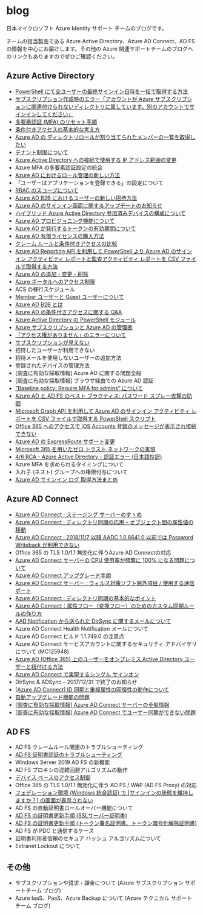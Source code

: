 # blog
日本マイクロソフト Azure Identity サポート チームのブログです。

チームの担当製品である Azure Active Directory、Azure AD Connect、AD FS の情報を中心にお届けします。その他の Azure 関連サポートチームのブログへのリンクもありますのでぜひご確認ください。

## Azure Active Directory

- [PowerShell にて全ユーザーの最終サインイン日時を一括で取得する方法](./azure-active-directory/last-signin-reports.md)
- [サブスクリプション作成時のエラー「アカウントが Azure サブスクリプションに関連付けられないディレクトリに属しています。別のアカウントでサインインしてください」](./azure-active-directory/create-subscription-error.md)
- [多要素認証 (MFA) のリセット手順](./azure-active-directory/mfa-reset.md)
- [条件付きアクセスの基本的な考え方](./azure-active-directory/conditional-access-basuc.md)
- [Azure AD の ディレクトリロールが割り当てられたメンバーの一覧を取得したい](./azure-active-directory/output-directory-roll-members.md)
- [テナント制限について](./azure-active-directory/tenant-restriction.md)
- [Azure Active Directory への接続で使用する IP アドレス範囲の変更](./azure-active-directory/changed_aad_ip_range.md)
- Azure MFA の多要素認証設定の統合
- [Azure AD におけるロール管理の新しい方法](./azure-active-directory/roles-and-administrators.md)
- 「ユーザーはアプリケーションを登録できる」の設定について
- [RBAC のスコープについて](./azure-active-directory/about-rbac.md)
- [Azure AD B2B におけるユーザーの新しい招待方法](./azure-active-directory/b2b-invitation.md)
- [Azure AD のサインイン画面に関するアップデートのお知らせ](./azure-active-directory/azure-ad-sign-in-experience.md)
- [ハイブリッド Azure Active Directory 参加済みデバイスの構成について](./azure-active-directory/hybrid-azuread-joined-devices-setup.md)
- [Azure AD プロビジョニング機能について](./azure-active-directory/azure-ad-provisioning.md)
- [Azure AD が発行するトークンの有効期間について](./azure-active-directory/aad-token-lifetime.md)
- [Azure AD 有償ライセンスの購入方法](./azure-active-directory/azure-ad-purchase.md)
- [クレーム ルールと条件付きアクセスの比較](./active-directory-federation-service/claim-rule-conditional-access.md)
- [Azure AD Reporting API を利用して PowerShell より Azure AD のサインイン アクティビティ レポートと監査アクティビティ レポートを CSV ファイルで取得する方法](./azure-active-directory/azure-ad-reporting-api.md)
- [Azure AD の追加・変更・削除](./azure-active-directory/add-modify-delete-directory.md)
- [Azure ポータルへのアクセス制限](./azure-active-directory/access-restriction-azure-portal.md)
- ACS の移行スケジュール
- [Member ユーザーと Guest ユーザーについて](./azure-active-directory/member-and-guest-user.md)
- [Azure AD B2B とは](./azure-active-directory/what-is-b2b.md)
- [Azure AD の条件付きアクセスに関する Q&A](./azure-active-directory/qanda-conditional-access.md)
- [Azure Active Directory の PowerShell モジュール](./azure-active-directory/powershell-module.md)
- [Azure サブスクリプションと Azure AD の管理者](./azure-active-directory/subscription-azure-ad-relationship.md)
- [「アクセス権がありません」のエラーについて](./azure-active-directory/azuread-access-denied.md)
- [サブスクリプションが見えない](./azure-active-directory/subscription-azuread.md)
- 招待したユーザーが利用できない
- 招待メールを使用しないユーザーの追加方法
- 登録されたデバイスの管理方法
- [調査に有効な採取情報] Azure AD に関する問題全般
- [調査に有効な採取情報] ブラウザ経由での Azure AD 認証
- [“Baseline policy: Require MFA for admins” について](./azure-active-directory/about-baseline-policy-require-mfa-for-admins.md)
- [Azure AD と AD FS のベスト プラクティス: パスワード スプレー攻撃の防御](./azure-active-directory/password-sprey-attack.md)
- [Microsoft Graph API を利用して Azure AD のサインイン アクティビティ レポートを CSV ファイルで取得する PowerShell スクリプト](./azure-active-directory/microsoft-graph-api-signin-activity-reports.md)
- [Office 365 へのアクセスで iOS Accounts 登録のメッセージが表示され接続できない](./azure-active-directory/ios-accounts.md)
- [Azure AD の ExpressRoute サポート変更](./azure-active-directory/expressroute-support.md)
- [Microsoft 365 を用いたゼロ トラスト ネットワークの実現](./azure-active-directory/zero-trust-network.md)
- [4/6 RCA - Azure Active Directory - 認証エラー (日本語抄訳)](./azure-active-directory/20180406-rca-azure-ad.md)
- Azure MFA を求められるタイミングについて
- 入れ子 (ネスト) グループへの権限付与について
- [Azure AD サインイン ログ 取得方法まとめ](./azure-active-directory/how-to-get-sign-in-logs.md)

## Azure AD Connect

- [Azure AD Connect : ステージング サーバーのすゝめ](./azure-active-directory-connect/introduction-staging-server.md)
- [Azure AD Connect : ディレクトリ同期の応用 – オブジェクト間の属性値の移動](./azure-active-directory-connect/move-attribute-values-between-objects.md)
- [Azure AD Connect : 2018/11/7 以降 AADC 1.0.8641.0 以前では Password Writeback が利用できない](./azure-active-directory-connect/cantphsback-aadc.md)
- Office 365 の TLS 1.0/1.1 無効化に伴うAzure AD Connectの対応
- [Azure AD Connect サーバーの CPU 使用率が頻繁に 100% になる問題について](./azure-active-directory-connect/problem-cpu-usage-100-aadc-server.md)
- [Azure AD Connect アップグレード手順](./azure-active-directory-connect/how-to-upgrade.md)
- [Azure AD Connect サーバー : ウィルス対策ソフト除外項目 / 使用する通信ポート](./azure-active-directory-connect/port-used-by-aadc.md)
- [Azure AD Connect : ディレクトリ同期の基本的なポイント](./azure-active-directory-connect/basic-points-directory-synchronization.md)
- [Azure AD Connect：属性フロー（変換フロー）のためのカスタム同期ルールの作り方](./azure-active-directory-connect/how-to-create-a-custom-aadsync-synchronization-rule.md)
- [AAD Notification から送られた DirSync に関するメールについて](./azure-active-directory-connect/aad-notification.md)
- Azure AD Connect Health Notification メールについて
- Azure AD Connect ビルド 1.1.749.0 の注意点
- Azure AD Connect サービスアカウントに関するセキュリティ アドバイザリについて (MC125948)
- [Azure AD (Office 365) 上のユーザーをオンプレミス Active Directory ユーザーと紐付ける方法](./azure-active-directory-connect/upn-hard-match.md)
- [Azure AD Connect で実現するシングル サインオン](./azure-active-directory-connect/seamless-sso.md)
- DirSync & ADSync – 2017/12/31 で終了のお知らせ
- [[Azure AD Connect] ID 同期と重複属性の回復性の動作について](./azure-active-directory-connect/duplicate-attribute-recoverability-behavior.md)
- [自動アップグレード機能の問題](./azure-active-directory-connect/auto-upgrade-issue.md)
- [[調査に有効な採取情報] Azure AD Connect サーバーの全般情報](./azure-active-directory-connect/general-information.md)
- [[調査に有効な採取情報] Azure AD Connect でユーザー同期ができない問題](./azure-active-directory-connect/problem-user-synchronize.md)

## AD FS

- AD FS クレームルール関連のトラブルシューティング
- [AD FS 証明書認証のトラブルシューティング](./active-directory-federation-service/adfs-cba-ts.md)
- Windows Server 2019 AD FS の新機能
- AD FS プロキシの混雑回避アルゴリズムの動作
- [デバイス ベースのアクセス制御](./azure-active-directory/device-based-access-control.md)
- Office 365 の TLS 1.0/1.1 無効化に伴う AD FS / WAP (AD FS Proxy) の対応
- [フェデレーション環境 (Windows 統合認証) で [サインインの状態を維持しますか？] の画面が表示されない](./active-directory-federation-service/kmsi-not-shown-wia.md)
- AD FS の自動証明書ロールオーバー機能について
- [AD FS の証明書更新手順 (SSLサーバー証明書)](./active-directory-federation-service/update-ssl-server-certificate.md)
- [AD FS の証明書更新手順 (トークン署名証明書、トークン暗号化解除証明書)](./active-directory-federation-service/update-token-certificate.md)
- AD FS が PDC と通信するケース
- 証明書利用者信頼のセキュア ハッシュ アルゴリズムについて
- Extranet Lockout について

## その他
- サブスクリプションや請求・課金について (Azure サブスクリプション サポートチーム ブログ)
- Azure IaaS、PaaS、Azure Backup について (Azure テクニカル サポートチーム ブログ)
